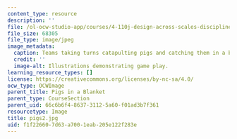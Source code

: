```yaml
---
content_type: resource
description: ''
file: /ol-ocw-studio-app/courses/4-110j-design-across-scales-disciplines-and-problem-contexts-spring-2013/f1f226607d63a7001eab205e122f283e_pigs2.jpg
file_size: 68305
file_type: image/jpeg
image_metadata:
  caption: Teams taking turns catapulting pigs and catching them in a blanket.
  credit: ''
  image-alt: Illustrations demonstrating game play.
learning_resource_types: []
license: https://creativecommons.org/licenses/by-nc-sa/4.0/
ocw_type: OCWImage
parent_title: Pigs in a Blanket
parent_type: CourseSection
parent_uid: 66c6b6f4-8637-3112-5a60-f01ad3b7f361
resourcetype: Image
title: pigs2.jpg
uid: f1f22660-7d63-a700-1eab-205e122f283e
---
```

